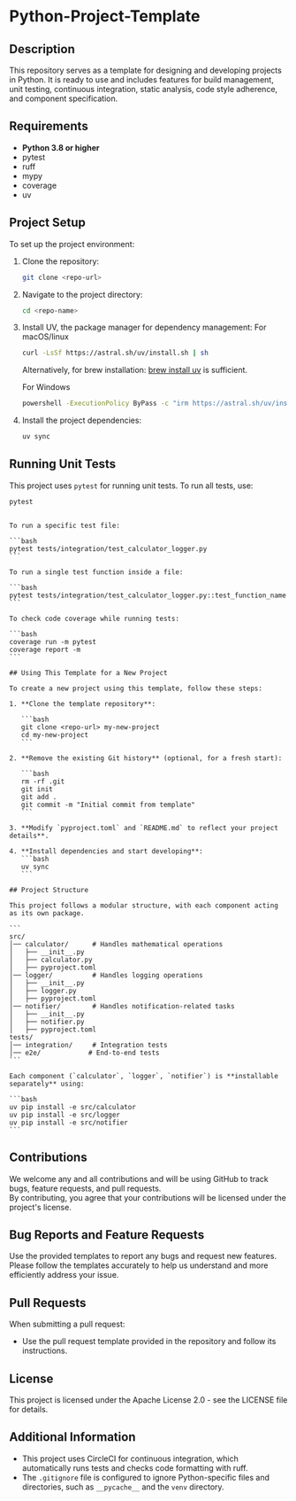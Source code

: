 # Python-Project-Template

## Description

This repository serves as a template for designing and developing projects in Python. It is ready to use and includes features for build management, unit testing, continuous integration, static analysis, code style adherence, and component specification.

## Requirements

- **Python 3.8 or higher**
- pytest
- ruff
- mypy
- coverage
- uv

## Project Setup

To set up the project environment:

1. Clone the repository:
   ```bash
   git clone <repo-url>
   ```
2. Navigate to the project directory:
   ```bash
   cd <repo-name>
   ```
3. Install UV, the package manager for dependency management:
   For macOS/linux

   ```bash
   curl -LsSf https://astral.sh/uv/install.sh | sh
   ```

   Alternatively, for brew installation: [brew install uv](https://formulae.brew.sh/formula/uv) is sufficient.

   For Windows

   ```bash
   powershell -ExecutionPolicy ByPass -c "irm https://astral.sh/uv/install.ps1 | iex"
   ```

4. Install the project dependencies:
   ```bash
   uv sync
   ```

## Running Unit Tests

This project uses `pytest` for running unit tests. To run all tests, use:

```bash
pytest
```

````

To run a specific test file:

```bash
pytest tests/integration/test_calculator_logger.py
```

To run a single test function inside a file:

```bash
pytest tests/integration/test_calculator_logger.py::test_function_name
```

To check code coverage while running tests:

```bash
coverage run -m pytest
coverage report -m
```

## Using This Template for a New Project

To create a new project using this template, follow these steps:

1. **Clone the template repository**:

   ```bash
   git clone <repo-url> my-new-project
   cd my-new-project
   ```

2. **Remove the existing Git history** (optional, for a fresh start):

   ```bash
   rm -rf .git
   git init
   git add .
   git commit -m "Initial commit from template"
   ```

3. **Modify `pyproject.toml` and `README.md` to reflect your project details**.

4. **Install dependencies and start developing**:
   ```bash
   uv sync
   ```

## Project Structure

This project follows a modular structure, with each component acting as its own package.

```
src/
│── calculator/      # Handles mathematical operations
│   ├── __init__.py
│   ├── calculator.py
│   ├── pyproject.toml
│── logger/          # Handles logging operations
│   ├── __init__.py
│   ├── logger.py
│   ├── pyproject.toml
│── notifier/        # Handles notification-related tasks
│   ├── __init__.py
│   ├── notifier.py
│   ├── pyproject.toml
tests/
│── integration/     # Integration tests
│── e2e/            # End-to-end tests
```

Each component (`calculator`, `logger`, `notifier`) is **installable separately** using:

```bash
uv pip install -e src/calculator
uv pip install -e src/logger
uv pip install -e src/notifier
```
````

## Contributions

We welcome any and all contributions and will be using GitHub to track bugs, feature requests, and pull requests.  
By contributing, you agree that your contributions will be licensed under the project's license.

## Bug Reports and Feature Requests

Use the provided templates to report any bugs and request new features. Please follow the templates accurately to help us understand and more efficiently address your issue.

## Pull Requests

When submitting a pull request:

- Use the pull request template provided in the repository and follow its instructions.

## License

This project is licensed under the Apache License 2.0 - see the LICENSE file for details.

## Additional Information

- This project uses CircleCI for continuous integration, which automatically runs tests and checks code formatting with ruff.
- The `.gitignore` file is configured to ignore Python-specific files and directories, such as `__pycache__` and the `venv` directory.
